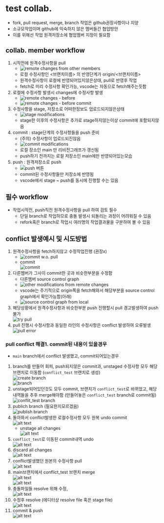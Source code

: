 # test collab.
- fork, pull request, merge, branch 작업은 github권장사항이나 지양
- 소규모작업이며 github에 익숙하지 않은 멤버들간 협업방안
- 이를 위해선 작업 원격저장소에 협업멤버 지정이 필요함
## collab. member workflow
1. 시작전에 원격수정사항을 pull
    - <div style="text-align: center:"><img src="image-5.png" alt="remote changes from other members" widht="100"></div>
    - 로컬 수정사항인 <브랜치이름> 의 반영단계가 origin/<브랜치이름>
    - 원격수정사항이 로컬에 반영되어있지않은상태, pull로 반영후 작업
    - fetch로 미리 수정사항 확인가능, vscode는 자동으로 fetch해주는듯함
1. 로컬에 수정사항 발생시 changes에 수정사항 발생
    - <div style="text-align: center:"><img src="image.png" alt="remote changes - before" widht="100"></div>
    - <div style="text-align: center:"><img src="image-1.png" alt="remote changes - before commit" widht="100"></div>
1. 수정사항을 stage, 저장소로 어떠한정보도 업로드되지않은상태
    - <div style="text-align: center:"><img src="image-2.png" alt="stage modifications" widht="100"></div>
    - stage한 이후의 수정사항은 추가로 stage하지않는이상 commit에 포함되지않음
1. commit : stage단계의 수정사항들을 push 준비
    - (주의) 수정사항이 업로드되진않음
    - <div style="text-align: center:"><img src="image-3.png" alt="commit modifications" widht="100"></div>
    - 로컬 장소인 main 만 리비전그래프가 갱신됨
    - push하기 전까지는 로컬 저장소인 main에만 반영되어있는모습
1. push : 원격저장소로 push
    - <div style="text-align: center:"><img src="image-4.png" alt="push 버튼" widht="100"></div>
    - commit된 수정사항들만 저장소에 반영됨
    - vscode에서 stage ~ push를 동시에 진행할 수는 있음
## 필수 workflow
- 작업시작전, push직전 원격수정사항을 pull 하여 검토 필수
    - 단일 branch로 작업하므로 충돌 발생시 되돌리는 과정이 어려워질 수 있음
    - refork혹은 branch로 작업시 여러명의 작업결과물을 구분하여 볼 수 있음
## conflict 발생예시 및 시도방법
1. 원격수정사항을 fetch하지않고 수정작업진행 (권장x) 
    - <div style="text-align: center:"><img src="image-6.png" alt="commit w.o. pull" widht="100"></div>
    - commit <div style="text-align: center:"><img src="image-7.png" alt="commit" widht="100"></div>
1. 다른멤버가 그사이 commit한 곳과 비슷한부분을 수정함
    - 다른멤버 source control graph
    - <div style="text-align: center:"><img src="image-8.png" alt="other modifications from remote changes" widht="100"></div>
    - vscode는 주기적으로 origin쪽을 fetch해와서 해당부분을 source control graph에서 확인가능함(아래)
    - <div style="text-align: center:"><img src="image-9.png" alt="source control graph from local" widht="100"></div>
1. 해당상황에서 원격수정사항과 비슷한부분 push 진행할시 pull 경고발생하여 push불가 <div style="text-align: center:"><img src="image-10.png" alt="try pull" widht="100"></div>
1. pull 진행시 수정사항과 동일한 라인의 수정사항은 conflict 발생하여 오류발생 <div style="text-align: center:"><img src="image-12.png" alt="pull error" widht="100"></div>
### pull conflict 해결1. commit된 내용이 있을경우
- `main` branch에서 conflict 발생했고, commit되어있는경우
1. branch를 만들어 회피, push되지않은 commit과, unstaged 수정사항 모두 해당브랜치로 이동함 (`conflict_test` 브랜치로 생성) <div style="text-align: center:"><img src="image-13.png" alt="create branch" widht="100"></div><div style="text-align: center:"><img src="image-14.png" alt="branch" widht="100"></div>
1. unstage되어있던것도 모두 commit, 브랜치가 `conflict_test`로 바뀌었고, 해당내역들을 추후 merge해야함 (만들어놓은 `conflict_test` branch로 commit됨)<div style="text-align: center:"><img src="image-16.png" alt="conflit_test branch" widht="100"></div>
1. publich branch (필요한지모르겠음)<div style="text-align: center:"><img src="resources/image1-3.png" alt="publish branch" widht="100"></div>
1. 돌아와서 conflict발생한 로컬수정사항 모두 원복 undo commit <div style="text-align: center:"><img src="resources/image1-5.png" alt="alt text" widht="100"></div>
    - unstage all changes <div style="text-align: center:"><img src="resources/image1-8.png" alt="alt text" widht="100"></div>
1. `conflict_test`로 이동된 commit내역 undo <div style="text-align: center:"><img src="resources/image1-6.png" alt="alt text" widht="100"></div>
1. discard all changes <div style="text-align: center:"><img src="resources/image1-7.png" alt="alt text" widht="100"></div>
1. conflict발생했던 원본의 수정사항 pull <div style="text-align: center:"><img src="resources/image1-9.png" alt="alt text" widht="100"></div>
1. main브랜치에서 conflict_test 브랜치 merge <div style="text-align: center:"><img src="resources/image1-10.png" alt="alt text" widht="100"></div> <div style="text-align: center:"><img src="resources/image1-11.png" alt="alt text" widht="100"></div>
1. 충돌파일들 resolve 위해 수정, <div style="text-align: center:"><img src="resources/image1-12.png" alt="alt text" widht="100"></div>
1. 수정후 resolve (에디터상 resolve file 혹은 stage file)<div style="text-align: center:"><img src="resources/image1-13.png" alt="alt text" widht="100"></div>
1. commit & push <div style="text-align: center:"><img src="resources/image1-16.png" alt="alt text" widht="100"></div>